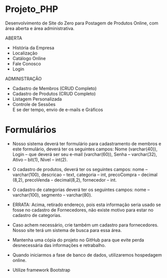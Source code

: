 # Projeto_PHP
Desenvolvimento de Site do Zero para Postagem de Produtos Online, com área aberta e área administrativa.<br>

ABERTA
- História da Empresa
- Localização
- Catálogo Online
- Fale Conosco
- Login

ADMINISTRAÇÃO
- Cadastro de Membros (CRUD Completo)
- Cadastro de Produtos (CRUD Completo)
- Listagem Personalizada
- Controle de Sessões<br>
E se der tempo, envio de e-mails e Gráficos

 # Formulários<br>
  - Nosso sistema deverá ter formulário para cadastramento de membros e este formulário, deverá ter os seguintes campos: Nome    (varchar(40)), Login – que deverá ser seu e-mail (varchar(60)), Senha – varchar(32), Ativo – bit(1), Nivel – int(2).  

  - O cadastro de produtos, deverá ter os seguintes campos: nome – varchar(100), descricao – text, categoria – int, precoCompra – decimal     (8,2), precoVenda – decimal(8,2), fornecedor – int.

  - O cadastro de categorias deverá ter os seguintes campos: nome – varchar(100), segmento – varchar(80).

  - ERRATA: Acima, retirado endereço, pois esta informação seria usado se fosse no cadastro de Fornecedores, não existe motivo para estar     no cadastro de categorias.

  - Caso achem necessário, crie também um cadastro para fornecedores. Nosso site terá um sistema de busca para essa área.<br>
  - Mantenha uma cópia do projeto no GitHub para que evite perda desnecessária das informações e retrabalho.<br>
  - Quando iniciarmos a fase de banco de dados, utilizaremos hospedagem online.<br>
  - Utilize framework Bootstrap

